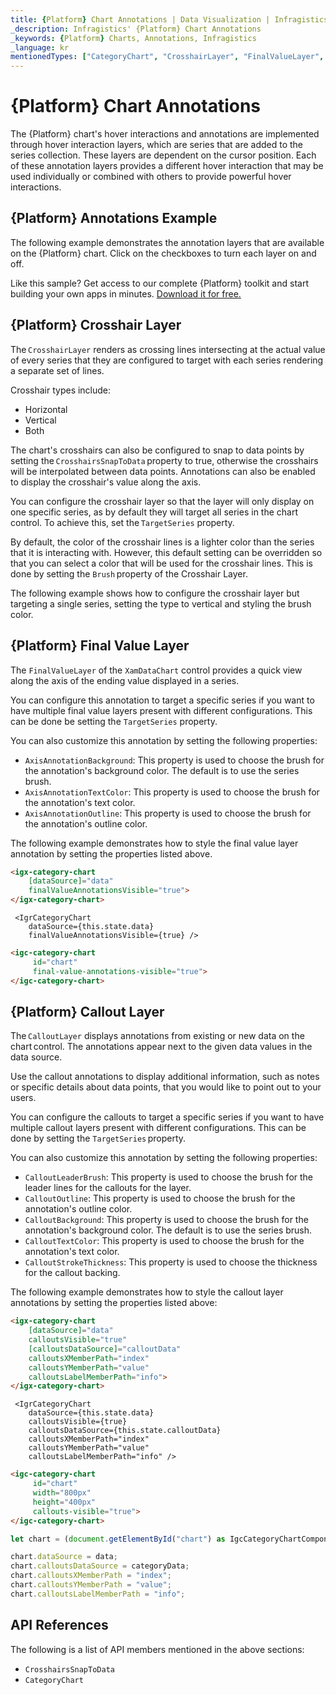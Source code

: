 ```yaml
---
title: {Platform} Chart Annotations | Data Visualization | Infragistics
_description: Infragistics' {Platform} Chart Annotations
_keywords: {Platform} Charts, Annotations, Infragistics
_language: kr
mentionedTypes: ["CategoryChart", "CrosshairLayer", "FinalValueLayer", "CalloutLayer"]
---
```


# {Platform} Chart Annotations

The {Platform} chart's hover interactions and annotations are implemented through hover interaction layers, which are series that are added to the series collection. These layers are dependent on the cursor position. Each of these annotation layers provides a different hover interaction that may be used individually or combined with others to provide powerful hover interactions.

## {Platform} Annotations Example

The following example demonstrates the annotation layers that are available on the {Platform} chart. Click on the checkboxes to turn each layer on and off.

<code-view style="height: 600px"
           data-demos-base-url="{environment:dvDemosBaseUrl}"
           iframe-src="{environment:dvDemosBaseUrl}/charts/category-chart-line-chart-with-annotations"
           alt="{Platform} Annotations Example"
           github-src="charts/category-chart/line-chart-with-annotations">
</code-view>

<div class="divider--half"></div>

Like this sample? Get access to our complete {Platform} toolkit and start building your own apps in minutes. <a href="{environment:infragisticsBaseUrl}/products/{ProductSpinal}/download">Download it for free.</a>

## {Platform} Crosshair Layer

The `CrosshairLayer` renders as crossing lines intersecting at the actual value of every series that they are configured to target with each series rendering a separate set of lines.

Crosshair types include:
- Horizontal
- Vertical
- Both

The chart's crosshairs can also be configured to snap to data points by setting the `CrosshairsSnapToData` property to true, otherwise the crosshairs will be interpolated between data points. Annotations can also be enabled to display the crosshair's value along the axis.

You can configure the crosshair layer so that the layer will only display on one specific series, as by default they will target all series in the chart control. To achieve this, set the `TargetSeries` property.

By default, the color of the crosshair lines is a lighter color than the series that it is interacting with. However, this default setting can be overridden so that you can select a color that will be used for the crosshair lines. This is done by setting the `Brush` property of the Crosshair Layer.

The following example shows how to configure the crosshair layer but targeting a single series, setting the type to vertical and styling the brush color.

<code-view style="height: 500px"
           data-demos-base-url="{environment:dvDemosBaseUrl}"
           iframe-src="{environment:dvDemosBaseUrl}/charts/data-chart-crosshair-layer-styling"
           alt="{Platform} Crosshair Layer Styling"
           github-src="charts/data-chart/crosshair-layer-styling">
</code-view>

<div class="divider--half"></div>

## {Platform} Final Value Layer

The `FinalValueLayer` of the `XamDataChart` control provides a quick view along the axis of the ending value displayed in a series.

You can configure this annotation to target a specific series if you want to have multiple final value layers present with different configurations. This can be done be setting the `TargetSeries` property.

You can also customize this annotation by setting the following properties:

- `AxisAnnotationBackground`: This property is used to choose the brush for the annotation's background color. The default is to use the series brush.
- `AxisAnnotationTextColor`: This property is used to choose the brush for the annotation's text color.
- `AxisAnnotationOutline`: This property is used to choose the brush for the annotation's outline color.

The following example demonstrates how to style the final value layer annotation by setting the properties listed above.

<code-view style="height: 500px"
           data-demos-base-url="{environment:dvDemosBaseUrl}"
           iframe-src="{environment:dvDemosBaseUrl}/charts/data-chart-final-value-layer-styling"
           alt="{Platform} Final Value Layer Styling"
           github-src="charts/data-chart/final-value-layer-styling">
</code-view>

<div class="divider--half"></div>

```html
<igx-category-chart
    [dataSource]="data"
    finalValueAnnotationsVisible="true">
</igx-category-chart>
```

```tsx
 <IgrCategoryChart
    dataSource={this.state.data}
    finalValueAnnotationsVisible={true} />
```
```html
<igc-category-chart
     id="chart"
     final-value-annotations-visible="true">
</igc-category-chart>
```


## {Platform} Callout Layer

The `CalloutLayer` displays annotations from existing or new data on the chart control. The annotations appear next to the given data values in the data source.

Use the callout annotations to display additional information, such as notes or specific details about data points, that you would like to point out to your users.

You can configure the callouts to target a specific series if you want to have multiple callout layers present with different configurations. This can be done by setting the `TargetSeries` property.

You can also customize this annotation by setting the following properties:

- `CalloutLeaderBrush`: This property is used to choose the brush for the leader lines for the callouts for the layer.
- `CalloutOutline`: This property is used to choose the brush for the annotation's outline color.
- `CalloutBackground`: This property is used to choose the brush for the annotation's background color. The default is to use the series brush.
- `CalloutTextColor`: This property is used to choose the brush for the annotation's text color.
- `CalloutStrokeThickness`: This property is used to choose the thickness for the callout backing.

The following example demonstrates how to style the callout layer annotations by setting the properties listed above:

<code-view style="height: 500px"
           data-demos-base-url="{environment:dvDemosBaseUrl}"
           iframe-src="{environment:dvDemosBaseUrl}/charts/data-chart-callout-layer-styling"
           alt="{Platform} Callout Layer Styling"
           github-src="charts/data-chart/callout-layer-styling">
</code-view>

<div class="divider--half"></div>

```html
<igx-category-chart
    [dataSource]="data"
    calloutsVisible="true"
    [calloutsDataSource]="calloutData"
    calloutsXMemberPath="index"
    calloutsYMemberPath="value"
    calloutsLabelMemberPath="info">
</igx-category-chart>
```

```tsx
 <IgrCategoryChart
    dataSource={this.state.data}
    calloutsVisible={true}
    calloutsDataSource={this.state.calloutData}
    calloutsXMemberPath="index"
    calloutsYMemberPath="value"
    calloutsLabelMemberPath="info" />
```

```html
<igc-category-chart
     id="chart"
     width="800px"
     height="400px"
     callouts-visible="true">
</igc-category-chart>
```

```ts
let chart = (document.getElementById("chart") as IgcCategoryChartComponent);

chart.dataSource = data;
chart.calloutsDataSource = categoryData;
chart.calloutsXMemberPath = "index";
chart.calloutsYMemberPath = "value";
chart.calloutsLabelMemberPath = "info";
```

## API References

The following is a list of API members mentioned in the above sections:

- `CrosshairsSnapToData`
- `CategoryChart`

